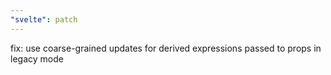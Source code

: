 ```yaml
---
"svelte": patch
---
```


fix: use coarse-grained updates for derived expressions passed to props in legacy mode
